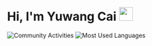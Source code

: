 # Hi, I'm Yuwang Cai <img src="https://media.giphy.com/media/hvRJCLFzcasrR4ia7z/giphy.gif" width="32px">

![Community Activities](https://github-readme-stats.mrcai.dev/api?username=mrcaidev&theme=github_dark&hide_border=true&hide_rank=true&show_icons=true&custom_title=Community%20Activities)
![Most Used Languages](https://github-readme-stats.mrcai.dev/api/top-langs?username=mrcaidev&theme=github_dark&hide_border=true&layout=compact&langs_count=8)
